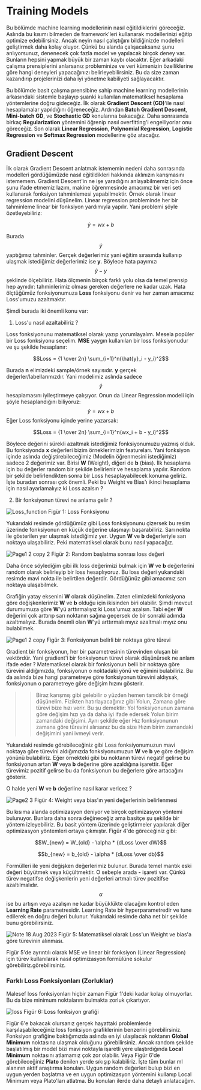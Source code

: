 # Training Models

Bu bölümde machine learning modellerinin nasıl eğitildiklerini göreceğiz. Aslında bu kısımı bilmeden de framework'leri kullanarak modellerinizi eğitip optimize edebilirsiniz. Ancak neyin nasıl çalıştığını bildiğinizde modelleri geliştirmek daha kolay oluyor. Çünkü bu alanda çalışacaksanız şunu anlıyorsunuz, denenecek çok fazla model ve yapılacak birçok deney var. Bunların hepsini yapmak büyük bir zaman kaybı olacaktır. Eğer arkadaki çalışma prensiplerini anlarsanız probleminize ve veri kümenizin özelliklerine göre hangi deneyleri yapacağınızı belirleyebilirsiniz. Bu da size zaman kazandırıp projelerinizi daha iyi yönetme kabiliyeti sağlayacaktır.

Bu bölümde basit çalışma prensibine sahip machine learning modellerinin arkasındaki sistemle başlayıp şuanki kullanılan matematiksel hesaplama yöntemlerine doğru gideceğiz. İlk olarak __Gradient Descent (GD)__'ile nasıl hesaplamalar yapıldığını öğreneceğiz. Ardından __Batch Gradient Descent__, __Mini-batch GD__, ve __Stochastic GD__ konularına bakacağız. Daha sonrasında birkaç __Regularization__ yöntemini öğrenip nasıl overfitting'i engelliyorlar onu göreceğiz. Son olarak __Linear Regression__, __Polynomial Regression__, __Logistic Regression__ ve __Softmax Regression__ modellerine göz atacağız.

## Gradient Descent

İlk olarak Gradient Descent anlatmak istememin nedeni daha sonrasında modelleri gördüğümüzde nasıl eğitildikleri hakkında aklınızın karışmasını istememem. Gradient Descent'in ne işe yaradığını anlayabilmemiz için önce şunu ifade etmemiz lazım, makine öğrenmesinde amacımız bir veri seti kullanarak fonksiyon tahminlemesi yapabilmektir. Örnek olarak linear regression modelini düşünelim. Linear regression probleminde her bir tahminleme linear bir fonksiyon yardımıyla yapılır. Yani problemi şöyle özetleyebiliriz:

$$\hat{y} = wx + b$$

Burada $$\hat{y}$$ yaptığımız tahminler. Gerçek değerlerimiz yani eğitim sırasında kullanıp ulaşmak istediğimiz değerlerimiz ise __y__. Böylece hata payımızı $$\hat{y}-y$$ şeklinde ölçebiliriz. Hata ölçmenin birçok farklı yolu olsa da temel prensip hep aynıdır: tahminlerimiz olması gereken değerlere ne kadar uzak. Hata ölçtüğümüz fonksiyonumuza __Loss__ fonksiyonu denir ve her zaman amacımız Loss'umuzu azaltmaktır. 

Şimdi burada iki önemli konu var:

1) Loss'u nasıl azaltabiliriz ?

Loss fonksiyonunu matematiksel olarak yazıp yorumlayalım. Mesela popüler bir Loss fonksiyonu seçelim. __MSE__ yaygın kullanılan bir loss fonksiyonudur ve şu şekilde hesaplanır:

$$Loss = {1 \over 2n} \sum_{i=1}^n(\hat{y}_i - y_i)^2$$

Burada __n__ elimizdeki sample/örnek sayısıdır. __y__ gerçek değerler/labellarımızdır. Yani modelimiz aslında sadece $$\hat{y}$$ hesaplamasını iyileştirmeye çalışıyor. Onun da Linear Regression modeli için şöyle hesaplandığını biliyoruz: $$\hat{y} = wx + b$$ Eğer Loss fonksiyonu içinde yerine yazarsak:

$$Loss = {1 \over 2n} \sum_{i=1}^n(wx_i + b - y_i)^2$$

Böylece değerini sürekli azaltmak istediğimiz fonksiyonumuzu yazmış olduk. Bu fonksiyonda __x__ değerleri bizim örneklerimizin featureları. Yani fonksiyon içinde aslında değiştirebileceğimiz (Modelin öğrenmesini istediğimiz) sadece 2 değerimiz var. Birisi __W__ (Weight), diğeri de __b__ (bias). İlk hesaplama için bu değerler random bir şekilde belirlenir ve hesaplama yapılır. Random bir şekilde belirlendikten sonra bir Loss hesaplayabilecek konuma geliriz. İşte buradan sonrası çok önemli. Peki bu Weight ve Bias'ı ikinci hesaplama için nasıl ayarlamalıyız ki Loss azalsın ?

2) Bir fonksiyonun türevi ne anlama gelir ?

![Loss_function](https://github.com/berkedilekoglu/machine-learning/assets/19657350/59b57f21-5e35-48ee-a660-c6bbfc469e9a)
Figür 1: Loss Fonksiyonu

Yukarıdaki resimde gördüğümüz gibi Loss fonksiyonunu çizersek bu resim üzerinde fonksiyonun en küçük değerine ulaşmayı başarabiliriz. Sarı nokta ile gösterilen yer ulaşmak istediğimiz yer. Uygun __W__ ve __b__ değerleriyle sarı noktaya ulaşabiliriz. Peki matematiksel olarak bunu nasıl yapacağız.

![Page1 2 copy 2](https://github.com/berkedilekoglu/machine-learning/assets/19657350/192b8770-0fd3-47a2-b221-011fb51b2f8b)
Figür 2: Random başlatma sonrası loss değeri

Daha önce söylediğim gibi ilk loss değerimizi bulmak için __W__ ve __b__ değerlerini random olarak belirleyip bir loss hesaplıyoruz. Bu loss değeri yukarıdaki resimde mavi nokta ile belirtilen değerdir. Gördüğünüz gibi amacımız sarı noktaya ulaşabilmek.

Grafiğin yatay eksenini __W__ olarak düşünelim. Zaten elimizdeki fonksiyona göre değişkenlerimiz __W__ ve __b__ olduğu için ikisinden biri olabilir. Şimdi mevcut durumumuza göre __W__'yü arttırmalıyız ki Loss'umuz azalsın. Tabi eğer __W__ değerini çok arttırıp sarı noktanın sağına geçersek de bir sonraki adımda azaltmalıyız. Burada önemli olan __W__'yü arttırmalı mıyız azaltmalı mıyız onu bulabilmek. 

![Page1 2 copy](https://github.com/berkedilekoglu/machine-learning/assets/19657350/a4c734fa-2f7a-4779-99d2-56decd68e834)
Figür 3: Fonksiyonun belirli bir noktaya göre türevi

Gradient bir fonksiyonun, her bir parametresinin türevinden oluşan bir vektördür. Yani gradient'i bir fonksiyonun türevi olarak düşünürsek ne anlam ifade eder ? Matematiksel olarak bir fonksiyonun belli bir noktaya göre türevini aldığımızda, fonksiyonun o noktadaki yönü ve eğimini bulabiliriz. Bu da aslında bize hangi parametreye göre fonksiyonun türevini aldıysak, fonksiyonun o parametreye göre değişim hızını gösterir. 

>> Biraz karışmış gibi gelebilir o yüzden hemen tanıdık bir örneği düşünelim. Fizikten hatırlayacağınız gibi Yolun, Zamana göre türevi bize hızı verir. Bu şu demektir: Yol fonksiyonunun zamana göre değişim hızı ya da daha iyi ifade edersek Yolun birim zamandaki değişimi. Aynı şekilde eğer Hız fonksiyonunun zamana göre türevini alırsanız bu da size Hızın birim zamandaki değişimini yani ivmeyi verir. 

Yukarıdaki resimde görebileceğiniz gibi Loss fonksiyonumuzun mavi noktaya göre türevini aldığımızda fonksiyonumuzun __W__ ve __b__ ye göre değişim yönünü bulabiliriz. Eğer örnekteki gibi bu noktanın türevi negatif gelirse bu fonksiyonun artan __W__ veya __b__ değerine göre azaldığına işarettir. Eğer türevimiz pozitif gelirse bu da fonksiyonun bu değerlere göre artacağını gösterir.

O halde yeni __W__ ve __b__ değerline nasıl karar vericez ?

![Page2 3](https://github.com/berkedilekoglu/machine-learning/assets/19657350/e3faee3d-cc80-438b-b059-12bc3b53fdbc)
Figür 4: Weight veya bias'ın yeni değerlerinin belirlenmesi

Bu kısıma alanda optimizasyon deniyor ve birçok optimizasyon yöntemi bulunuyor. Bunlara daha sonra değineceğiz ama basitçe şu şekilde bir yöntem izleyebiliriz. Bu basit yöntem üzerinde geliştirmeler yapılarak diğer optimizasyon yöntemleri ortaya çıkmıştır.
Figür 4'de göreceğiniz gibi:

$$W_{new} = W_{old} - \alpha * {dLoss \over dW}$$

$$b_{new} = b_{old} - \alpha * {dLoss \over db}$$

Formülleri ile yeni değişken değerlerimiz bulunur. Burada temel mantık eski değeri büyütmek veya küçültmektir. O sebeple arada __-__ işareti var. Çünkü türev negatifse değişkenlerin yeni değerleri artmalı türev pozitifse azaltılmalıdır. $$\alpha$$ ise bu artışın veya azalışın ne kadar büyüklükte olacağını kontrol eden __Learning Rate__ parametresidir. Learning Rate bir hyperparametredir ve tune edilerek en doğru değeri bulunur. Yukarıdaki resimde daha net bir şekilde bunu görebilirsiniz.

![Note 18 Aug 2023](https://github.com/berkedilekoglu/machine-learning/assets/19657350/947f2105-61a7-42bc-835e-769c70dce561)
Figür 5: Matematiksel olarak Loss'un Weight ve bias'a göre türevinin alınması.

Figür 5'de ayrıntılı olarak MSE ve linear bir fonksiyon (Linear Regression) için türev kullanılarak nasıl optimizasyon formülüne sokulur görebiliriz.görebilirsiniz.

### Farklı Loss Fonksiyonları (Zorluklar)

Malesef loss fonksiyonları hiçbir zaman Figür 1'deki kadar kolay olmuyorlar. Bu da bize minimum noktalarını bulmakta zorluk çıkartıyor.

![loss](https://github.com/berkedilekoglu/machine-learning/assets/19657350/e1ebb2a7-f80c-438d-a396-5f753a2821ad)
Figür 6: Loss fonksiyon grafiği

Figür 6'e bakacak olursanız gerçek hayattaki problemlerde karşılaşabileceğiniz loss fonksiyon grafiklerinin benzerini görebilirsiniz. Fonksiyon grafiğine baktığımızda aslında en iyi ulaşılacak noktanın __Global Minimum__ noktasına ulaşmak olduğunu görebilirsiniz. Ancak random şekilde başlatılmış bir model bizi mavi noktayla işaretli yere ulaştırdığında __Local Minimum__ noktasını atlamamız çok zor olabilir. Veya Figür 6'de görebileceğiniz __Plato__ denilen yerde sıkışıp kalabiliriz. İşte tüm bunlar ml alanının aktif araştırma konuları. Uygun random değerleri bulup bizi en uygun yerden başlatma ve en uygun optimizasyon yöntemini kullanıp Local Minimum veya Plato'ları atlatma. Bu konuları ilerde daha detaylı anlatacağım.
